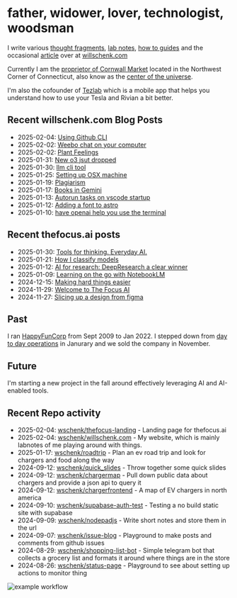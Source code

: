 # father, widower, lover, technologist, woodsman

I write various [thought fragments](https://willschenk.com/fragments/), [lab notes](https://willschenk.com/labnotes/), [how to guides](https://willschenk.com/howto/) and the occasional [article](https://willschenk.com/articles/) over at [willschenk.com](https://willschenk.com)

Currently I am the [proprietor of Cornwall Market](https://www.cornwallmarket.com/) located in the Northwest Corner of Connecticut, also know as the [center of the universe](https://www.cornwallmarket.com/why-cornwall).

I'm also the cofounder of [Tezlab](https://tezlabapp.com) which is a mobile app that helps you understand how to use your Tesla and Rivian a bit better.

## Recent willschenk.com Blog Posts

 - 2025-02-04: [Using Github CLI](https://willschenk.com/labnotes/2025/using_github_cli/)
 - 2025-02-02: [Weebo chat on your computer](https://willschenk.com/labnotes/2025/weebo_chat_on_your_computer/)
 - 2025-02-02: [Plant Feelings](https://willschenk.com/fragments/2025/plant_feelings/)
 - 2025-01-31: [New o3 jsut dropped](https://willschenk.com/fragments/2025/new_o3_jsut_dropped/)
 - 2025-01-30: [llm cli tool](https://willschenk.com/labnotes/2025/llm_cli_tool/)
 - 2025-01-25: [Setting up OSX machine](https://willschenk.com/howto/2025/setting_up_osx_machine/)
 - 2025-01-19: [Plagiarism](https://willschenk.com/fragments/2025/plagiarism/)
 - 2025-01-17: [Books in Gemini](https://willschenk.com/fragments/2025/books_in_gemini/)
 - 2025-01-13: [Autorun tasks on vscode startup](https://willschenk.com/labnotes/2025/autorun_tasks_on_vscode_startup/)
 - 2025-01-12: [Adding a font to astro](https://willschenk.com/labnotes/2025/adding_a_font_to_astro/)
 - 2025-01-10: [have openai help you use the terminal](https://willschenk.com/labnotes/2025/have_openai_help_you_use_the_terminal/)

## Recent thefocus.ai posts

 - 2025-01-30: [Tools for thinking.  Everyday AI.](https://thefocus.ai/posts/tools-for-thinking/)
 - 2025-01-21: [How I classify models](https://thefocus.ai/posts/how-i-classify-models/)
 - 2025-01-12: [AI for research: DeepResearch a clear winner](https://thefocus.ai/posts/ai-for-research-deepresearch-wins/)
 - 2025-01-09: [Learning on the go with NotebookLM](https://thefocus.ai/posts/notebooklm-for-research/)
 - 2024-12-15: [Making hard things easier](https://thefocus.ai/posts/making-hard-things-easier/)
 - 2024-11-29: [Welcome to The Focus AI](https://thefocus.ai/posts/about/)
 - 2024-11-27: [Slicing up a design from figma](https://thefocus.ai/posts/slicing-a-design-from-figma/)

## Past

I ran [HappyFunCorp](https://happyfuncorp.com) from Sept 2009 to Jan 2022. I stepped down from [day to day operations](https://willschenk.com/fragments/2023/a_good_death/) in Janurary and we sold the company in November.

## Future

I'm starting a new project in the fall around effectively leveraging AI and AI-enabled tools.

## Recent Repo activity

 - 2025-02-04: [wschenk/thefocus-landing](https://github.com/wschenk/thefocus-landing) - Landing page for thefocus.ai
 - 2025-02-04: [wschenk/willschenk.com](https://github.com/wschenk/willschenk.com) - My website, which is mainly labnotes of me playing around with things.
 - 2025-01-17: [wschenk/roadtrip](https://github.com/wschenk/roadtrip) - Plan an ev road trip and look for chargers and food along the way
 - 2024-09-12: [wschenk/quick_slides](https://github.com/wschenk/quick_slides) - Throw together some quick slides
 - 2024-09-12: [wschenk/chargermap](https://github.com/wschenk/chargermap) - Pull down public data about chargers and provide a json api to query it
 - 2024-09-12: [wschenk/chargerfrontend](https://github.com/wschenk/chargerfrontend) - A map of EV chargers in north america
 - 2024-09-10: [wschenk/supabase-auth-test](https://github.com/wschenk/supabase-auth-test) - Testing a no build static site with supabase
 - 2024-09-09: [wschenk/nodepadjs](https://github.com/wschenk/nodepadjs) - Write short notes and store them in the url
 - 2024-09-07: [wschenk/issue-blog](https://github.com/wschenk/issue-blog) - Playground to make posts and comments from github issues
 - 2024-08-29: [wschenk/shopping-list-bot](https://github.com/wschenk/shopping-list-bot) - Simple telegram bot that collects a grocery list and formats it around where things are in the store
 - 2024-08-26: [wschenk/status-page](https://github.com/wschenk/status-page) - Playground to see about setting up actions to monitor thing


![example workflow](https://github.com/wschenk/wschenk/actions/workflows/build.yml/badge.svg)